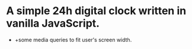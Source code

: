 # A simple 24h digital clock written in vanilla JavaScript.

- +some media queries to fit user's screen width.
